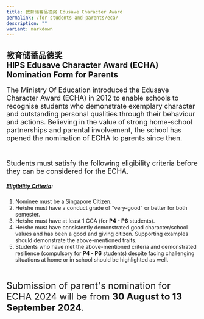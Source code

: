```yaml
---
title: 教育储蓄品德奖 Edusave Character Award
permalink: /for-students-and-parents/eca/
description: ""
variant: markdown
---
```

## 教育储蓄品德奖 <br>HIPS Edusave Character Award (ECHA) Nomination Form for Parents

<span style="font-size:18px;">The Ministry Of Education introduced the Edusave Character Award (ECHA) in 2012 to enable schools to recognise students who demonstrate exemplary character and outstanding personal qualities through their behaviour and actions. Believing in the value of strong home-school partnerships and parental involvement, the school has opened the nomination of ECHA to parents since then.</span>

<br>

<span style="font-size:18px;">Students must satisfy the following eligibility criteria before they can be considered for the ECHA.</span>
       
##### <u>Eligibility Criteria</u>:
1. Nominee must be a Singapore Citizen. 
2. He/she must have a conduct grade of “very-good” or better for both semester.
3. He/she must have at least 1 CCA (for **P4 - P6** students).
4. He/she must have consistently demonstrated good character/school values and has been a good and giving citizen. Supporting examples should demonstrate the above-mentioned traits.  
5. Students who have met the above-mentioned criteria and demonstrated resilience (compulsory for **P4 - P6** students) despite facing challenging situations at home or in school should be highlighted as well.

<br>

<span style="font-size:24px;">Submission of parent's nomination for ECHA 2024 will be from **30 August to 13 September 2024**.</span>